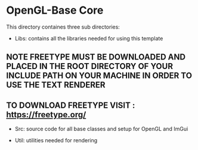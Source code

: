 # OpenGL-Base Core

This directory containes three sub directories:
* Libs: contains all the libraries needed for using this template

## NOTE FREETYPE MUST BE DOWNLOADED AND PLACED IN THE ROOT DIRECTORY OF YOUR INCLUDE PATH ON YOUR MACHINE IN ORDER TO USE THE TEXT RENDERER
## TO DOWNLOAD FREETYPE VISIT : https://freetype.org/

* Src: source code for all base classes and setup for OpenGL and ImGui

* Util: utilities needed for rendering
